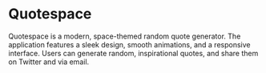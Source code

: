 # Quotespace

Quotespace is a modern, space-themed random quote generator. The application features a sleek design, smooth animations, and a responsive interface. Users can generate random, inspirational quotes, and share them on Twitter and via email.
